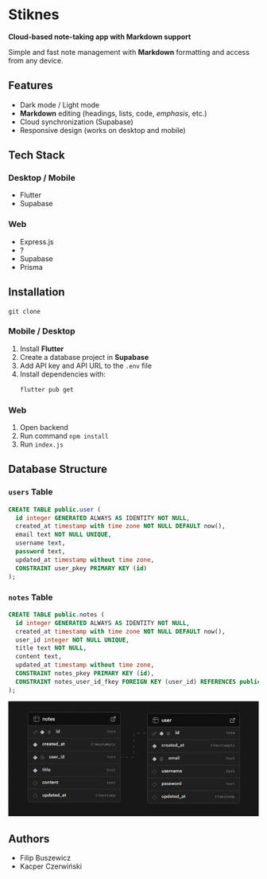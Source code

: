 # Stiknes  

**Cloud-based note-taking app with Markdown support**  

Simple and fast note management with **Markdown** formatting and access from any device.  

## Features  
- Dark mode / Light mode  
- **Markdown** editing (headings, lists, code, *emphasis*, etc.)  
- Cloud synchronization (Supabase)  
- Responsive design (works on desktop and mobile)  

## Tech Stack  

### Desktop / Mobile  
- Flutter  
- Supabase  

### Web  
- Express.js 
- ?
- Supabase
- Prisma

## Installation  
```
git clone 
```
### Mobile / Desktop  
1. Install **Flutter**  
2. Create a database project in **Supabase**  
3. Add API key and API URL to the `.env` file  
4. Install dependencies with:  
   ```sh
   flutter pub get
   ```  
### Web
1. Open backend
2. Run command ```npm install```
3. Run ```index.js```
## Database Structure  

### `users` Table
```sql
CREATE TABLE public.user (
  id integer GENERATED ALWAYS AS IDENTITY NOT NULL,
  created_at timestamp with time zone NOT NULL DEFAULT now(),
  email text NOT NULL UNIQUE,
  username text,
  password text,
  updated_at timestamp without time zone,
  CONSTRAINT user_pkey PRIMARY KEY (id)
);
```

### `notes` Table
```sql
CREATE TABLE public.notes (
  id integer GENERATED ALWAYS AS IDENTITY NOT NULL,
  created_at timestamp with time zone NOT NULL DEFAULT now(),
  user_id integer NOT NULL UNIQUE,
  title text NOT NULL,
  content text,
  updated_at timestamp without time zone,
  CONSTRAINT notes_pkey PRIMARY KEY (id),
  CONSTRAINT notes_user_id_fkey FOREIGN KEY (user_id) REFERENCES public.user(id)
);
```
![DB schema](https://github.com/Buszewicz/Stiknes/blob/main/DB.png)

## Authors  
- Filip Buszewicz  
- Kacper Czerwiński  

